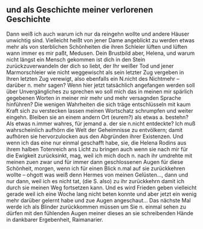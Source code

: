## und als Geschichte meiner verlorenen Geschichte
Dann weiß ich auch warum ich nur da reingehn wollte und andere Häuser unwichtig sind. Vielleicht heißt von jener Dame angeblickt zu werden etwas mehr als von sterblichen Schönheiten die ihren Schleier lüften und lüften wann immer es mir paßt, Medusen. Dein Brustbild aber, Helena, und warum nicht längst ein Mensch gekommen ist dich in den Stein zurückzuverwandeln der dich so liebt, der Ihr weißer Tod und jener Marmorschleier wie nicht weggewischt als sein letzter Zug vergeben in Ihren letzten Zug verewigt, also ebenfalls ein N.nicht des Nichtmehr – darüber n. mehr sagen? Wenn hier jetzt tatsächlich angefangen werden soll über Unvergängliches zu sprechen wo soll mich das in meinen mir spärlich gegebenen Worten in meiner mir mehr und mehr versagnden Sprache hinführen? Die wenigen Wahrheiten die sich träge entschlüsseln mit kaum Kraft sich zu verstecken lassen meinen Wortschatz schrumpfen und weiter eingehn. Bleiben sie an einem andern Ort (eurem?) als etwas a. bestehn? Als etwas n.immer wahres, für jemand a. der sie n.nicht entdeckte? Ich muß wahrscheinlich aufhörn die Welt der Geheimnisse zu entvölkern; damit aufhören sie hervorzulocken aus den Abgründen ihrer Existenzen. Und wenn ich das eine nur einmal geschafft habe, sie, die Helena Rodins aus ihrem halben Totenreich ans Licht zu bringen auch wenn sie nach mir für die Ewigkeit zurücksinkt, mag, weil ich mich doch n. nach ihr umdrehte mit meinen zuen zwar und für immer dann geschlossenen Augen für diese Schönheit, morgen, wenn ich für einen Blick n.mal auf sie zurückkehren wollte – ohgott was weiß denn Hermes von meinen Gelüsten..., dann und nur dann, weil ich es nicht tat, (die S. also) zu ihr zurückkehrn damit ich durch sie meinen Weg fortsetzen kann. Und es wird Frieden geben vielleicht gerade weil ich eine Woche lang nicht beten konnte und aber jetzt ein wenig mehr darüber gelernt habe und zue Augen angeschaut... Das nächste Mal werde ich als Blinder zurückkommen müssen um Sie n. einmal sehen zu dürfen mit den fühlenden Augen meiner dieses an sie schreibenden Hände in dankbarer Ergebenheit, Raimanarier.   
